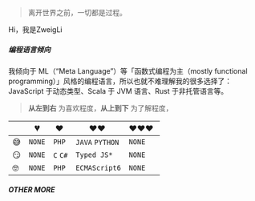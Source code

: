 > 离开世界之前，一切都是过程。

Hi，我是ZweigLi


##### 编程语言倾向

我倾向于 ML（“Meta Language”）等「函数式编程为主（mostly functional programming）」风格的编程语言，所以也就不难理解我的很多选择了：JavaScript 于动态类型、Scala 于 JVM 语言、Rust 于非托管语言等。

> __从左到右__ 为喜欢程度，__从上到下__ 为了解程度，

|     | 💔️           | ❤️ ️                   | ❤️❤️ ️             | ❤️❤️❤️ ️               |
| --- | ------------- | ---------------------- | ------------------ | ---------------------- |
| 😅  | `NONE`       | `PHP` | `JAVA` `PYTHON`    | `NONE`       |
| 😏  | `NONE`       | `C` `C#`        | `Typed JS*`    | `NONE`       |
| 🤓  | `NONE`       | `PHP`           | `ECMAScript6`      | `NONE`       |




##### OTHER MORE



